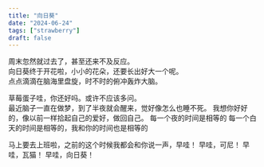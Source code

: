 ```yaml
---
title: "向日葵"
date: "2024-06-24"
tags: ["strawberry"]
draft: false
---
```

周末忽然就过去了，甚至还来不及反应。  
向日葵终于开花啦，小小的花朵，还要长出好大一个呢。  
点点滴滴在脑海里盘旋，时不时的俯冲轰炸大脑。  

草莓蛋子哇，你还好吗。或许不应该多问。  
最近脑子一直在做梦，到了半夜就会醒来，觉好像怎么也睡不死。
我想你好好的，像以前一样拾起自己的爱好，做回自己。
每一个夜的时间是相等的 每一个白天的时间是相等的，我和你的时间也是相等的

马上要去上班啦，之前的这个时候我都会和你说一声，早哇！
早哇，可尼！
早哇，瓦猫！
早哇，向日葵！